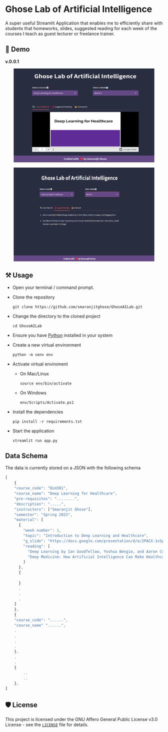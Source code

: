 # Ghose Lab of Artificial Intelligence

A super useful Streamlit Application that enables me to efficiently share with students that homeworks, slides, suggested reading for each week of the courses I teach as guest lecturer or freelance trainer.

## 🚀 Demo

**v.0.0.1**


<p align = "center"><img src = "./assets/snapshots/v0.0.1_1.png" height = 300 width = 450 alt = "GhoseAILab v0.0.1 1"></p>

<p align = "center"><img src = "./assets/snapshots/v0.0.1_2.png" height = 300 width = 450 alt = "GhoseAILab v0.0.1 2"></p>


## ⚒️ Usage

- Open your terminal / command prompt. 

- Clone the repository 
    ```
    git clone https://github.com/smaranjitghose/GhoseAILab.git
    ```
- Change the directory to the cloned project
    
    ```
    cd GhoseAILab
    ```

- Ensure you have [Python](https://www.python.org/downloads/) installed in your system 

- Create a new virtual environment
    ```
    python -m venv env
    ```

- Activate virtual enviroment
    - On Mac/Linux
        ```terminal
        source env/bin/activate
        ```
    - On Windows
        ```terminal
        env/Scripts/Activate.ps1 
        ```

- Install the dependencies
    ```
    pip install -r requirements.txt
    ```
- Start the application
    ```
    streamlit run app.py
    ```



## Data Schema

The data is currently stored on a JSON with the following schema

```js
[
    {
    "course_code": "DLH301",
    "course_name": "Deep Learning for Healthcare",
    "pre-requisites": "........",
    "description": ".....",
    "instructors": ["Smaranjit Ghose"],
    "semester": "Spring 2023",
    "material": [
      {
        "week number": 1,
        "topic": "Introduction to Deep Learning and Healthcare",
        "g_slide": "https://docs.google.com/presentation/d/e/2PACX-1vSpCqGzK4luU4wcOdbWxACQ4JJNXlvMslgWapsQYzW5_YDHqDPVzrIMPCnEwpFvstbcnHqvzHNXfP-4",
        "reading": [
          "Deep Learning by Ian Goodfellow, Yoshua Bengio, and Aaron Courville",
          "Deep Medicine: How Artificial Intelligence Can Make Healthcare Human Again by Eric Topol"
        ]
      },
      {

      }
      .
      .
      .
    ]
    },
    {
    "course_code": "......",
    "course_name" "......",
    .
    .
    .
    .
    },
    .
    .
    {
        ..
        ..
    },
]
```




## 🛡️ License

This project is licensed under the GNU Affero General Public License v3.0 License - see the [`LICENSE`](LICENSE) file for details.

